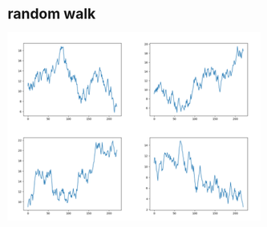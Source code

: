 # random walk

![alt text](https://github.com/paintdog/random_walk/blob/master/examples.png?raw=true)
